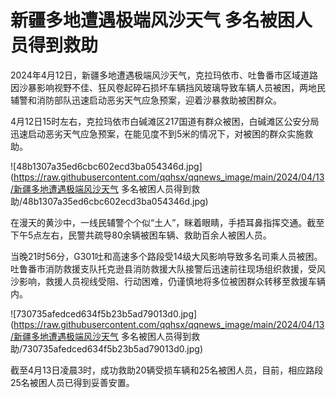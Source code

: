# 新疆多地遭遇极端风沙天气 多名被困人员得到救助

2024年4月12日，新疆多地遭遇极端风沙天气，克拉玛依市、吐鲁番市区域道路因沙暴影响视野不佳、狂风卷起碎石损坏车辆挡风玻璃导致车辆人员被困，两地民辅警和消防部队迅速启动恶劣天气应急预案，迎着沙暴救助被困群众。

4月12日15时左右，克拉玛依市白碱滩区217国道有群众被困，白碱滩区公安分局迅速启动恶劣天气应急预案，在能见度不到5米的情况下，对被困的群众实施救助。

![48b1307a35ed6cbc602ecd3ba054346d.jpg](https://raw.githubusercontent.com/qqhsx/qqnews_image/main/2024/04/13/新疆多地遭遇极端风沙天气 多名被困人员得到救助/48b1307a35ed6cbc602ecd3ba054346d.jpg)

在漫天的黄沙中，一线民辅警个个似“土人”，眯着眼睛，手捂耳鼻指挥交通。截至下午5点左右，民警共疏导80余辆被困车辆、救助百余人被困人员。

当晚21时56分，G301吐和高速多个路段受14级大风影响导致多名司乘人员被困。吐鲁番市消防救援支队托克逊县消防救援大队接警后迅速前往现场组织救援，受风沙影响，救援人员视线受阻、行动困难，仍谨慎地将多位被困群众转移至救援车辆内。

![730735afedced634f5b23b5ad79013d0.jpg](https://raw.githubusercontent.com/qqhsx/qqnews_image/main/2024/04/13/新疆多地遭遇极端风沙天气 多名被困人员得到救助/730735afedced634f5b23b5ad79013d0.jpg)

截至4月13日凌晨3时，成功救助20辆受损车辆和25名被困人员，目前，相应路段25名被困人员已得到妥善安置。

